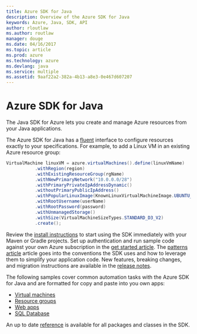 ```yaml
---
title: Azure SDK for Java
description: Overview of the Azure SDK for Java
keywords: Azure, Java, SDK, API
author: rloutlaw
ms.author: routlaw
manager: douge
ms.date: 04/16/2017
ms.topic: article
ms.prod: azure
ms.technology: azure
ms.devlang: java
ms.service: multiple
ms.assetid: 9aaf22a2-382a-4b13-a8e3-0e467d607207
---
```


# Azure SDK for Java

The Java SDK for Azure lets you create and manage Azure resources from your Java applications.

The Azure SDK for Java has a [fluent](java-sdk-azure-patterns.md) interface to configure resources exactly to your specifications. For example, to add a Linux VM in an existing Azure resource group:

```java
VirtualMachine linuxVM = azure.virtualMachines().define(linuxVmName)
           .withRegion(region)
           .withExistingResourceGroup(rgName)
           .withNewPrimaryNetwork("10.0.0.0/28")
           .withPrimaryPrivateIpAddressDynamic()
           .withoutPrimaryPublicIpAddress()
           .withPopularLinuxImage(KnownLinuxVirtualMachineImage.UBUNTU_SERVER_16_04_LTS)
           .withRootUsername(userName)
           .withRootPassword(password)
           .withUnmanagedStorage()
           .withSize(VirtualMachineSizeTypes.STANDARD_D3_V2)
           .create();
 ```

Review the [install instructions](java-sdk-azure-install.md) to start using the SDK immediately with your Maven or Gradle projects. Set up authentication and run sample code against your own Azure subscription in the [get started article](java-sdk-azure-get-started.md). The [patterns article](java-sdk-azure-patterns.md) article goes into the conventions the SDK uses and how to leverage them to simplify your application code. New features, breaking changes, and migration instructions are available in the [release notes](java-sdk-release-notes.md).

The following samples cover common automation tasks with the Azure SDK for Java and are formatted for copy and paste into you own apps:

- [Virtual machines](java-sdk-azure-virtual-machine-samples.md)
- [Resource groups](java-sdk-azure-resource-groups-samples.md)
- [Web apps](java-sdk-azure-web-apps-samples.md)
- [SQL Database](java-sdk-azure-sql-database-samples.md)

An up to date [reference](java-sdk-reference.md) is available for all packages and classes in the SDK.
